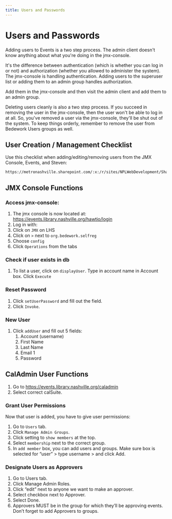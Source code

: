 ```yaml
---
title: Users and Passwords
---
```


# Users and Passwords
Adding users to Events is a two step process. The admin client doesn't know anything about what you're doing in the jmx-console.

It's the difference between authentication (which is whether you can log in or not) and authorization (whether you allowed to administer the system). The jmx-console is handling authentication. Adding users to the superuser list or adding them to an admin group handles authorization.

 Add them in the jmx-console and then visit the admin client and add them to an admin group.

Deleting users cleanly is also a two step process. If you succeed in removing the user in the jmx-console, then the user won't be able to log in at all. So, you've removed a user via the jmx-console, they'll be shut out of the system. To keep things orderly, remember to remove the user from Bedework Users groups as well.
## User Creation / Management Checklist
Use this checklist when adding/editing/removing users from the JMX Console, Events, and Steven:
```
https://metronashville.sharepoint.com/:x:/r/sites/NPLWebDevelopment/Shared%20Documents/Bedework%20Staff%20Submitters%20Account%20Creation%20_%20Management%20Checklist.xlsx
```
## JMX Console Functions
### Access jmx-console:

1.	The jmx console is now located at: https://events.library.nashville.org/hawtio/login
1.	Log in with:
1.	Click on `JMX` on LHS
1.	Click on `>` next to `org.bedework.selfreg`
1.  Choose `config`
1.	Click `Operations` from the tabs
### Check if user exists in db

1. To list a user, click on `displayUser`. Type in account name in Account box. Click `Execute`
### Reset Password

1.	Click `setUserPassword` and fill out the field.
1.	Click `Invoke`.
### New User

1.	Click `addUser` and fill out 5 fields:
    1. Account (username)
    1. First Name
    1. Last Name
    1. Email 1
    1. Password
## CalAdmin User Functions

1.	Go to https://events.library.nashville.org/caladmin
1.	Select correct calSuite.
### Grant User Permissions

Now that user is added, you have to give user permissions:

1.	Go to `Users` tab.
1.	Click `Manage Admin Groups`.
1.	Click setting to `show members` at the top.
1.	Select `membership` next to the correct group.
1.	In `add member` box, you can add users and groups. Make sure box is selected for “user” > type username > and click Add.
### Designate Users as Approvers

1.	Go to Users tab.
1.	Click Manage Admin Roles.
1.	Click “edit” next to anyone we want to make an approver.
1.	Select checkbox next to Approver.
1.	Select Done.
1.	Approvers MUST be in the group for which they’ll be approving events. Don’t forget to add Approvers to groups.